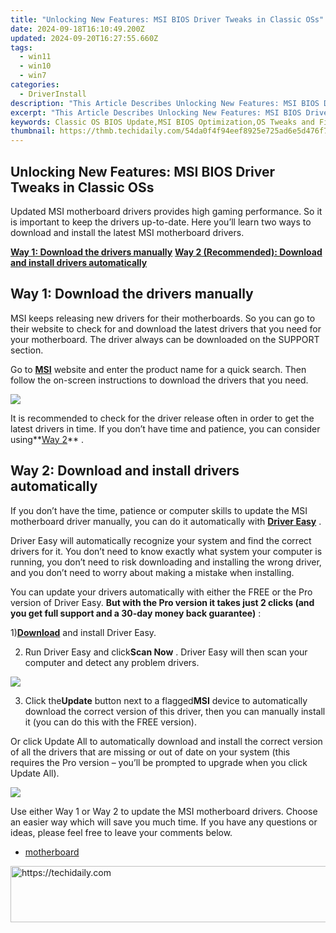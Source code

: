 ```yaml
---
title: "Unlocking New Features: MSI BIOS Driver Tweaks in Classic OSs"
date: 2024-09-18T16:10:49.200Z
updated: 2024-09-20T16:27:55.660Z
tags:
  - win11
  - win10
  - win7
categories:
  - DriverInstall
description: "This Article Describes Unlocking New Features: MSI BIOS Driver Tweaks in Classic OSs"
excerpt: "This Article Describes Unlocking New Features: MSI BIOS Driver Tweaks in Classic OSs"
keywords: Classic OS BIOS Update,MSI BIOS Optimization,OS Tweaks and Fixes,BIOS Driver Enhancement,System Customization in Older Operating Systems,Legacy OS BIOS Improvements,Tech Sleuthing
thumbnail: https://thmb.techidaily.com/54da0f4f94eef8925e725ad6e5d476f72d3b4dfe3f3f6a2e608d839212aa9eeb.jpg
---
```


## Unlocking New Features: MSI BIOS Driver Tweaks in Classic OSs

 Updated MSI motherboard drivers provides high gaming performance. So it is important to keep the drivers up-to-date. Here you’ll learn two ways to download and install the latest MSI motherboard drivers.

**[Way 1: Download the drivers manually](#way1)**
**[Way 2 (Recommended): Download and install drivers automatically](#way2)**

## Way 1: Download the drivers manually

 MSI keeps releasing new drivers for their motherboards. So you can go to their website to check for and download the latest drivers that you need for your motherboard. The driver always can be downloaded on the SUPPORT section.

 Go to [**MSI**](https://us.msi.com/support/) website and enter the product name for a quick search. Then follow the on-screen instructions to download the drivers that you need.

![](https://images.drivereasy.com/wp-content/uploads/2017/05/img_59265d4b05f3d.jpg)

 It is recommended to check for the driver release often in order to get the latest drivers in time. If you don’t have time and patience, you can consider using**[Way 2](#way2)** .

## Way 2: Download and install drivers automatically

 If you don’t have the time, patience or computer skills to update the MSI motherboard driver manually, you can do it automatically with **[Driver Easy](https://tools.techidaily.com/drivereasy/download/)**  .

 Driver Easy will automatically recognize your system and find the correct drivers for it. You don’t need to know exactly what system your computer is running, you don’t need to risk downloading and installing the wrong driver, and you don’t need to worry about making a mistake when installing.

 You can update your drivers automatically with either the FREE or the Pro version of Driver Easy. **But with the Pro version it takes just 2 clicks (and you get full support and a 30-day money back guarantee)** :

 1)[**Download**](https://tools.techidaily.com/drivereasy/download/) and install Driver Easy.

 2) Run Driver Easy and click**Scan Now** . Driver Easy will then scan your computer and detect any problem drivers.

![](https://images.drivereasy.com/wp-content/uploads/2017/05/img_592677832d340.png)

 3) Click the**Update** button next to a flagged**MSI** device to automatically download the correct version of this driver, then you can manually install it (you can do this with the FREE version).

 Or click Update All to automatically download and install the correct version of all the drivers that are missing or out of date on your system (this requires the Pro version – you’ll be prompted to upgrade when you click Update All).

![](https://images.drivereasy.com/wp-content/uploads/2017/05/img_5926793a79791.jpg)

 Use either Way 1 or Way 2 to update the MSI motherboard drivers. Choose an easier way which will save you much time. If you have any questions or ideas, please feel free to leave your comments below.

* [motherboard](https://store.drivereasy.com/order/cart.php?PRODS=4731822&QTY=1&AFFILIATE=108875)

<ins class="adsbygoogle"
     style="display:block"
     data-ad-format="autorelaxed"
     data-ad-client="ca-pub-7571918770474297"
     data-ad-slot="1223367746"></ins>

<ins class="adsbygoogle"
     style="display:block"
     data-ad-client="ca-pub-7571918770474297"
     data-ad-slot="8358498916"
     data-ad-format="auto"
     data-full-width-responsive="true"></ins>



<!-- affiliate ads begin -->
<a href="https://ephamedtechinc.pxf.io/c/5597632/2130532/26400" target="_top" id="2130532">
  <img src="//a.impactradius-go.com/display-ad/26400-2130532" border="0" alt="https://techidaily.com" width="728" height="90"/>
</a>
<img height="0" width="0" src="https://ephamedtechinc.pxf.io/i/5597632/2130532/26400" style="position:absolute;visibility:hidden;" border="0" />
<!-- affiliate ads end -->

